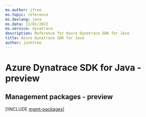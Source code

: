 ```yaml
---
ms.author: jfree
ms.topic: reference
ms.devlang: java
ms.data: 11/01/2022
ms.service: dynatrace
description: Reference for Azure Dynatrace SDK for Java
title: Azure Dynatrace SDK for Java
author: joshfree
---
```

# Azure Dynatrace SDK for Java - preview

## Management packages - preview
[!INCLUDE [mgmt-packages](dynatrace-mgmt-index.md)]